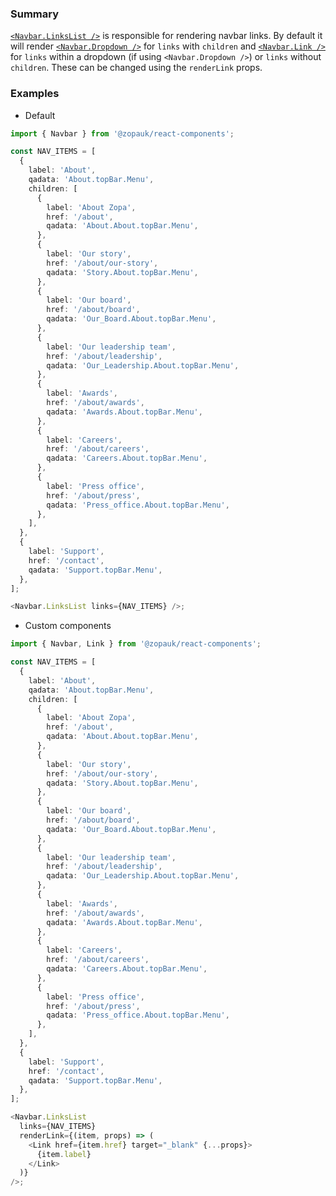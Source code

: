 ### Summary

[`<Navbar.LinksList />`](#/Components/Organisms/Navbar/NavbarLinksList) is responsible for rendering navbar links. By default it will render [`<Navbar.Dropdown />`](#/Components/Organisms/Navbar/NavbarDropdown) for `links` with `children` and [`<Navbar.Link />`](#/Components/Organisms/Navbar/NavbarLink) for `links` within a dropdown (if using `<Navbar.Dropdown />`) or `links` without `children`. These can be changed using the `renderLink` props.

### Examples

- Default

```ts
import { Navbar } from '@zopauk/react-components';

const NAV_ITEMS = [
  {
    label: 'About',
    qadata: 'About.topBar.Menu',
    children: [
      {
        label: 'About Zopa',
        href: '/about',
        qadata: 'About.About.topBar.Menu',
      },
      {
        label: 'Our story',
        href: '/about/our-story',
        qadata: 'Story.About.topBar.Menu',
      },
      {
        label: 'Our board',
        href: '/about/board',
        qadata: 'Our_Board.About.topBar.Menu',
      },
      {
        label: 'Our leadership team',
        href: '/about/leadership',
        qadata: 'Our_Leadership.About.topBar.Menu',
      },
      {
        label: 'Awards',
        href: '/about/awards',
        qadata: 'Awards.About.topBar.Menu',
      },
      {
        label: 'Careers',
        href: '/about/careers',
        qadata: 'Careers.About.topBar.Menu',
      },
      {
        label: 'Press office',
        href: '/about/press',
        qadata: 'Press_office.About.topBar.Menu',
      },
    ],
  },
  {
    label: 'Support',
    href: '/contact',
    qadata: 'Support.topBar.Menu',
  },
];

<Navbar.LinksList links={NAV_ITEMS} />;
```

- Custom components

```ts
import { Navbar, Link } from '@zopauk/react-components';

const NAV_ITEMS = [
  {
    label: 'About',
    qadata: 'About.topBar.Menu',
    children: [
      {
        label: 'About Zopa',
        href: '/about',
        qadata: 'About.About.topBar.Menu',
      },
      {
        label: 'Our story',
        href: '/about/our-story',
        qadata: 'Story.About.topBar.Menu',
      },
      {
        label: 'Our board',
        href: '/about/board',
        qadata: 'Our_Board.About.topBar.Menu',
      },
      {
        label: 'Our leadership team',
        href: '/about/leadership',
        qadata: 'Our_Leadership.About.topBar.Menu',
      },
      {
        label: 'Awards',
        href: '/about/awards',
        qadata: 'Awards.About.topBar.Menu',
      },
      {
        label: 'Careers',
        href: '/about/careers',
        qadata: 'Careers.About.topBar.Menu',
      },
      {
        label: 'Press office',
        href: '/about/press',
        qadata: 'Press_office.About.topBar.Menu',
      },
    ],
  },
  {
    label: 'Support',
    href: '/contact',
    qadata: 'Support.topBar.Menu',
  },
];

<Navbar.LinksList
  links={NAV_ITEMS}
  renderLink={(item, props) => (
    <Link href={item.href} target="_blank" {...props}>
      {item.label}
    </Link>
  )}
/>;
```

